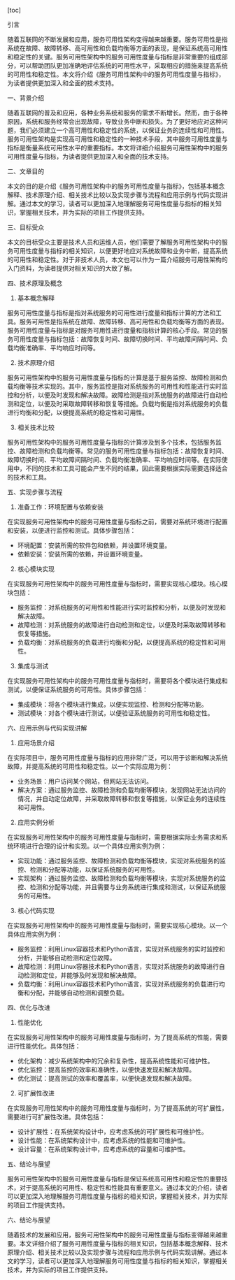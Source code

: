 
[toc]                    
                
                
引言

随着互联网的不断发展和应用，服务可用性架构变得越来越重要。服务可用性是指系统在故障、故障转移、高可用性和负载均衡等方面的表现，是保证系统高可用性和稳定性的关键。服务可用性架构中的服务可用性度量与指标是非常重要的组成部分，可以帮助团队更加准确地评估系统的可用性水平，采取相应的措施来提高系统的可用性和稳定性。本文将介绍《服务可用性架构中的服务可用性度量与指标》，为读者提供更加深入和全面的技术支持。

一、背景介绍

随着互联网的普及和应用，各种业务系统和服务的需求不断增长。然而，由于各种原因，系统和服务经常会出现故障，导致业务中断和损失。为了更好地应对这种问题，我们必须建立一个高可用性和稳定性的系统，以保证业务的连续性和可用性。服务可用性架构是实现高可用性和稳定性的一种技术手段，其中服务可用性度量与指标是衡量系统可用性水平的重要指标。本文将详细介绍服务可用性架构中的服务可用性度量与指标，为读者提供更加深入和全面的技术支持。

二、文章目的

本文的目的是介绍《服务可用性架构中的服务可用性度量与指标》，包括基本概念解释、技术原理介绍、相关技术比较以及实现步骤与流程和应用示例与代码实现讲解。通过本文的学习，读者可以更加深入地理解服务可用性度量与指标的相关知识，掌握相关技术，并为实际的项目工作提供支持。

三、目标受众

本文的目标受众主要是技术人员和运维人员，他们需要了解服务可用性架构中的服务可用性度量与指标的相关知识，以便更好地应对系统故障和业务中断，提高系统的可用性和稳定性。对于非技术人员，本文也可以作为一篇介绍服务可用性架构的入门资料，为读者提供对相关知识的大致了解。

四、技术原理及概念

1. 基本概念解释

服务可用性度量与指标是指对系统服务的可用性进行度量和指标计算的方法和工具。服务可用性是指系统在故障、故障转移、高可用性和负载均衡等方面的表现。服务可用性度量与指标是对服务可用性进行度量和指标计算的核心手段。常见的服务可用性度量与指标包括：故障恢复时间、故障切换时间、平均故障间隔时间、负载均衡准确率、平均响应时间等。

2. 技术原理介绍

服务可用性架构中的服务可用性度量与指标的计算是基于服务监控、故障检测和负载均衡等技术实现的。其中，服务监控是指对系统服务的可用性和性能进行实时监控和分析，以便及时发现和解决故障。故障检测是指对系统服务的故障进行自动检测和定位，以便及时采取故障转移和恢复等措施。负载均衡是指对系统服务的负载进行均衡和分配，以便提高系统的稳定性和可用性。

3. 相关技术比较

服务可用性架构中的服务可用性度量与指标的计算涉及到多个技术，包括服务监控、故障检测和负载均衡等。常见的服务可用性度量与指标包括：故障恢复时间、故障切换时间、平均故障间隔时间、负载均衡准确率、平均响应时间等。在实际使用中，不同的技术和工具可能会产生不同的结果，因此需要根据实际需要选择适合的技术和工具。

五、实现步骤与流程

1. 准备工作：环境配置与依赖安装

在实现服务可用性架构中的服务可用性度量与指标之前，需要对系统环境进行配置和安装，以便进行监控和测试。具体步骤包括：

- 环境配置：安装所需的软件包和依赖，并设置环境变量。
- 依赖安装：安装所需的依赖，并设置环境变量。

2. 核心模块实现

在实现服务可用性架构中的服务可用性度量与指标时，需要实现核心模块。核心模块包括：

- 服务监控：对系统服务的可用性和性能进行实时监控和分析，以便及时发现和解决故障。
- 故障检测：对系统服务的故障进行自动检测和定位，以便及时采取故障转移和恢复等措施。
- 负载均衡：对系统服务的负载进行均衡和分配，以便提高系统的稳定性和可用性。

3. 集成与测试

在实现服务可用性架构中的服务可用性度量与指标时，需要将各个模块进行集成和测试，以便保证系统服务的可用性。具体步骤包括：

- 集成模块：将各个模块进行集成，以便实现监控、检测和分配等功能。
- 测试模块：对各个模块进行测试，以便验证系统服务的可用性和稳定性。

六、应用示例与代码实现讲解

1. 应用场景介绍

在实际项目中，服务可用性度量与指标的应用非常广泛，可以用于诊断和解决系统故障，并提高系统的可用性和稳定性。以一个实际应用为例：

- 业务场景：用户访问某个网站，但网站无法访问。
- 解决方案：通过服务监控、故障检测和负载均衡等模块，发现网站无法访问的情况，并自动定位故障，并采取故障转移和恢复等措施，以保证业务的连续性和可用性。

2. 应用实例分析

在实现服务可用性架构中的服务可用性度量与指标时，需要根据实际业务需求和系统环境进行合理的设计和实现。以一个具体应用实例为例：

- 实现功能：通过服务监控、故障检测和负载均衡等模块，实现对系统服务的监控、检测和分配等功能，以保证系统服务的可用性。
- 实现架构：通过服务监控、故障检测和负载均衡等模块，实现对系统服务的监控、检测和分配等功能，并且需要与业务系统进行集成和测试，以保证系统服务的可用性。

3. 核心代码实现

在实现服务可用性架构中的服务可用性度量与指标时，需要实现核心模块。以一个具体应用实例为例：

- 服务监控：利用Linux容器技术和Python语言，实现对系统服务的实时监控和分析，并能够自动检测和定位故障。
- 故障检测：利用Linux容器技术和Python语言，实现对系统服务的故障进行自动检测和定位，并能够及时发现和解决故障。
- 负载均衡：利用Linux容器技术和Python语言，实现对系统服务的负载进行均衡和分配，并能够自动检测和调整负载。

四、优化与改进

1. 性能优化

在实现服务可用性架构中的服务可用性度量与指标时，为了提高系统的性能，需要进行性能优化。具体包括：

- 优化架构：减少系统架构中的冗余和复杂性，提高系统性能和可维护性。
- 优化监控：提高监控的效率和准确性，以便快速发现和解决故障。
- 优化测试：提高测试的效率和覆盖率，以便快速发现和解决故障。

2. 可扩展性改进

在实现服务可用性架构中的服务可用性度量与指标时，为了提高系统的可扩展性，需要进行可扩展性改进。具体包括：

- 设计扩展性：在系统架构设计中，应考虑系统的可扩展性和可维护性。
- 设计性能：在系统架构设计中，应考虑系统的性能和可维护性。
- 设计容量：在系统架构设计中，应考虑系统的容量和可维护性。

五、结论与展望

服务可用性架构中的服务可用性度量与指标是保证系统高可用性和稳定性的重要技术，对于提高系统的可用性、稳定性和性能具有重要意义。通过本文的介绍，读者可以更加深入地理解服务可用性度量与指标的相关知识，掌握相关技术，并为实际的项目工作提供支持。

六、结论与展望

随着技术的发展和应用，服务可用性架构中的服务可用性度量与指标变得越来越重要。本文详细介绍了服务可用性度量与指标的相关知识，包括基本概念解释、技术原理介绍、相关技术比较以及实现步骤与流程和应用示例与代码实现讲解。通过本文的学习，读者可以更加深入地理解服务可用性度量与指标的相关知识，掌握相关技术，并为实际的项目工作提供支持。

